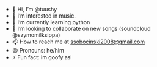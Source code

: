 - 👋 Hi, I’m @tuushy
- 👀 I’m interested in music.
- 🌱 I’m currently learning python
- 💞️ I’m looking to collaborate on new songs (soundcloud @szymomilksippa)
- 📫 How to reach me at ssobocinski2008@gmail.com
- 😄 Pronouns: he/him
- ⚡ Fun fact: im goofy asl

<!---
tuushy/tuushy is a ✨ special ✨ repository because its `README.md` (this file) appears on your GitHub profile.
You can click the Preview link to take a look at your changes.
--->
